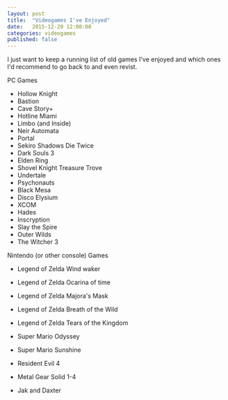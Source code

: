 ```yaml
---
layout: post
title:  "Videogames I've Enjoyed"
date:   2015-12-20 12:00:00
categories: videogames
published: false
---
```


I just want to keep a running list of old games I've enjoyed and which ones I'd recommend to go back to and even revist.

PC Games

- Hollow Knight
- Bastion
- Cave Story+
- Hotline Miami
- Limbo (and Inside)
- Neir Automata
- Portal
- Sekiro Shadows Die Twice
- Dark Souls 3
- Elden Ring
- Shovel Knight Treasure Trove
- Undertale
- Psychonauts
- Black Mesa
- Disco Elysium
- XCOM
- Hades
- Inscryption
- Slay the Spire
- Outer Wilds
- The Witcher 3

Nintendo (or other console) Games

- Legend of Zelda Wind waker
- Legend of Zelda Ocarina of time
- Legend of Zelda Majora's Mask
- Legend of Zelda Breath of the Wild
- Legend of Zelda Tears of the Kingdom

- Super Mario Odyssey
- Super Mario Sunshine
- Resident Evil 4
- Metal Gear Solid 1-4
- Jak and Daxter

